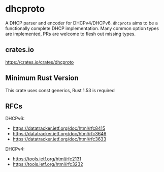 # dhcproto

A DHCP parser and encoder for DHCPv4/DHCPv6. `dhcproto` aims to be a functionally complete DHCP implementation. Many common option types are implemented, PRs are welcome to flesh out missing types.

## crates.io

https://crates.io/crates/dhcproto

## Minimum Rust Version

This crate uses const generics, Rust 1.53 is required

## RFCs

DHCPv6:

- https://datatracker.ietf.org/doc/html/rfc8415
- https://datatracker.ietf.org/doc/html/rfc3646
- https://datatracker.ietf.org/doc/html/rfc3633

DHCPv4:

- https://tools.ietf.org/html/rfc2131
- https://tools.ietf.org/html/rfc3232
